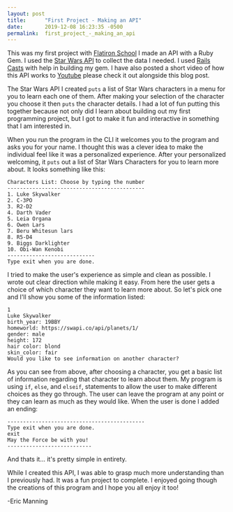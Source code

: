 ```yaml
---
layout: post
title:      "First Project - Making an API"
date:       2019-12-08 16:23:35 -0500
permalink:  first_project_-_making_an_api
---
```



This was my first project with [Flatiron School](https://flatironschool.com/) I made an API with a Ruby Gem. I used the [Star Wars API](https://swapi.co/documentation#ruby) to collect the data I needed. I used [Rails Casts](http://railscasts.com/episodes/245-new-gem-with-bundler) with help in building my gem. I have also posted a short video of how this API works to [Youtube](https://youtu.be/6kGqNCPsHf4) please check it out alongside this blog post. 

The Star Wars API I created `puts` a list of Star Wars characters in a menu for you to learn each one of them. After making your selection of the character you choose it then `puts` the character details. I had a lot of fun putting this together because not only did I learn about building out my first programming project, but I got to make it fun and interactive in something that I am interested in. 

When you run the program in the CLI it welcomes you to the program and asks you for your name. I thought this was a clever idea to make the individual feel like it was a personalized experience. After your personalized welcoming, it `puts` out a list of Star Wars Characters for you to learn more about. It looks something like this:

```
Characters List: Choose by typing the number
--------------------------------------------
1. Luke Skywalker
2. C-3PO
3. R2-D2
4. Darth Vader
5. Leia Organa
6. Owen Lars
7. Beru Whitesun lars
8. R5-D4
9. Biggs Darklighter
10. Obi-Wan Kenobi
----------------------------
Type exit when you are done.

```

I tried to make the user's experience as simple and clean as possible. I wrote out clear direction while making it easy. From here the user gets a choice of which character they want to learn more about. So let's pick one and I'll show you some of the information listed:

```
1
Luke Skywalker
birth_year: 19BBY
homeworld: https://swapi.co/api/planets/1/
gender: male
height: 172
hair color: blond
skin_color: fair
Would you like to see information on another character?
```

As you can see from above, after choosing a character, you get a basic list of information regarding that character to learn about them. My program is using `if`, `else`, and `elseif`, statements to allow the user to make different choices as they go through. The user can leave the program at any point or they can learn as much as they would like. When the user is done I added an ending:

```
--------------------------------------------
Type exit when you are done.
exit
May the Force be with you!
---------------------------
```

And thats it... it's pretty simple in entirety.

While I created this API, I was able to grasp much more understanding than I previously had.  It was a fun project to complete.  I enjoyed going though the creations of this program and I hope you all enjoy it too! 

-Eric Manning 
